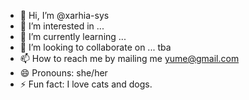 - 👋 Hi, I’m @xarhia-sys
- 👀 I’m interested in ...
- 🌱 I’m currently learning ...
- 💞️ I’m looking to collaborate on ... tba
- 📫 How to reach me by mailing me yume@gmail.com
- 😄 Pronouns: she/her
- ⚡ Fun fact: I love cats and dogs. 

<!---
xarhia-sys/xarhia-sys is a ✨ special ✨ repository because its `README.md` (this file) appears on your GitHub profile.
You can click the Preview link to take a look at your changes.
--->
